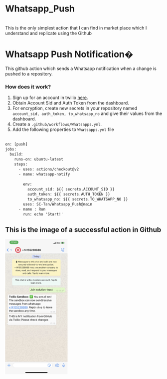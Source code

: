 # Whatsapp_Push

<br>
This is the only simplest action that I can find in market place which I understand and replicate using the Github<br>

<h1 align="Left">Whatsapp Push Notification�</h1>

This github action which sends a Whatsapp notification when a change is pushed to a repository.

### How does it work?
1. Sign up for an account in twilio [here](https://www.twilio.com/).  
2. Obtain Account Sid and Auth Token from the dashboard.
3. For encryption, create new secrets in your repository named ```account_sid, auth_token, to_whatsapp_no``` and give their values from the dashboard.  
4. Create a ```.github/workflows/Whatsapps.yml```.  
5. Add the following properties to ```Whatsapps.yml``` file   

```name: When any change is made in the master branch, a message is sent to the Whatsapp. (see image on whatsapp below)

on: [push]
jobs:
  build:
    runs-on: ubuntu-latest
    steps:
      - uses: actions/checkout@v2
      - name: whatsapp-notify
   
        env:
          account_sid: ${{ secrets.ACCOUNT_SID }}
          auth_token: ${{ secrets.AUTH_TOKEN }}
          to_whatsapp_no: ${{ secrets.TO_WHATSAPP_NO }}
        uses: SC-Tan/Whatsapp_Push@main
      - name : Run
        run: echo 'Start!'
```

## This is the image of a successful action in Github

<img src="Apps Photo.png" width="200">


